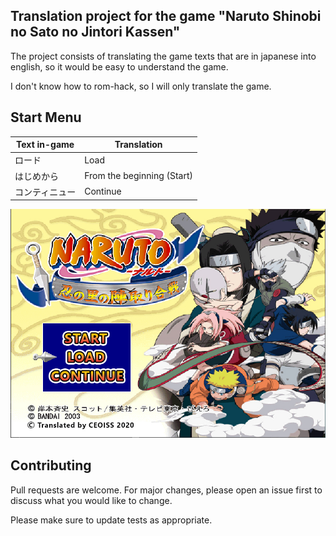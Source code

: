 ## Translation project for the game "Naruto Shinobi no Sato no Jintori Kassen"
The project consists of translating the game texts that are in japanese into english, so it would be easy to understand the game.

I don't know how to rom-hack, so I will only translate the game.

## Start Menu


Text in-game  | Translation
--- | ---
ロード | Load
はじめから | From the beginning (Start)
コンティニュー | Continue


![alt text](/images/Menu-Start.jpg "Start Menu translated")

## Contributing
Pull requests are welcome. For major changes, please open an issue first to discuss what you would like to change.

Please make sure to update tests as appropriate.
